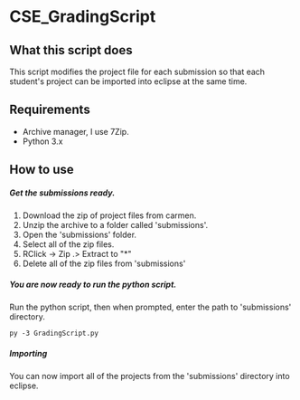 # CSE_GradingScript

## What this script does
This script modifies the project file for each submission so that each student's project can
be imported into eclipse at the same time.

## Requirements
* Archive manager, I use 7Zip.
* Python 3.x

## How to use

##### Get the submissions ready.

1. Download the zip of project files from carmen.
2. Unzip the archive to a folder called 'submissions'.
3. Open the 'submissions' folder.
4. Select all of the zip files.
5. RClick -> Zip .> Extract to "\*\"
6. Delete all of the zip files from 'submissions'

##### You are now ready to run the python script.

Run the python script, then when prompted, enter the path to 'submissions' directory.

```py -3 GradingScript.py```

##### Importing

You can now import all of the projects from the 'submissions' directory into eclipse.
